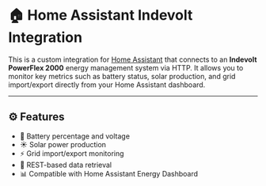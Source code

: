 # 🏠 Home Assistant Indevolt Integration

This is a custom integration for [Home Assistant](https://www.home-assistant.io/) that connects to an **Indevolt PowerFlex 2000** energy management system via HTTP. It allows you to monitor key metrics such as battery status, solar production, and grid import/export directly from your Home Assistant dashboard.

---

## ⚙️ Features

- 🔋 Battery percentage and voltage
- ☀️ Solar power production
- ⚡ Grid import/export monitoring
- 🧠 REST-based data retrieval
- 📊 Compatible with Home Assistant Energy Dashboard
